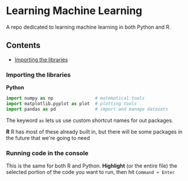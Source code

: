 # Learning Machine Learning
A repo dedicated to learning machine learning in both Python and R.

## Contents
- [Importing the libraries](#importing-the-libraries)

### Importing the libraries
**Python**  

```Python
import numpy as np                # matematical tools
import matplotlib.pyplot as plot  # plotting tools 
import pandas as pd               # import and manage datasets
```

The keyword `as` lets us use custom shortcut names for out packages.

**R**
R has most of these already built in, but there will be some packages in the future that we're going to need

### Running code in the console
This is the same for both R and Python. **Highlight** (or the entire file) the selected portion of 
the code you want to run, then hit `Command + Enter`

